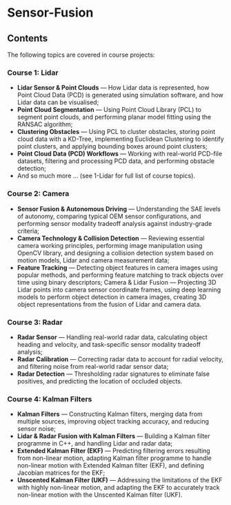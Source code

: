 # Sensor-Fusion
## Contents
The following topics are covered in course projects:

### Course 1: Lidar
* **Lidar Sensor & Point Clouds** — How Lidar data is represented, how Point Cloud Data (PCD) is generated using simulation software, and how Lidar data can be visualised;
* **Point Cloud Segmentation** — Using Point Cloud Library (PCL) to segment point clouds, and performing planar model fitting using the RANSAC algorithm;
* **Clustering Obstacles** — Using PCL to cluster obstacles, storing point cloud data with a KD-Tree, implementing Euclidean Clustering to identify point clusters, and applying bounding boxes around point clusters;
* **Point Cloud Data (PCD) Workflows** — Working with real-world PCD-file datasets, filtering and processing PCD data, and performing obstacle detection;
* And so much more ... (see 1-Lidar for full list of course topics).
### Course 2: Camera
* **Sensor Fusion & Autonomous Driving** — Understanding the SAE levels of autonomy, comparing typical OEM sensor configurations, and performing sensor modality tradeoff analysis against industry-grade criteria;
* **Camera Technology & Collision Detection** — Reviewing essential camera working principles, performing image manipulation using OpenCV library, and designing a collision detection system based on motion models, Lidar and camera measurement data;
* **Feature Tracking** — Detecting object features in camera images using popular methods, and performing feature matching to track objects over time using binary descriptors;
Camera & Lidar Fusion — Projecting 3D Lidar points into camera sensor coordinate frames, using deep learning models to perform object detection in camera images, creating 3D object representations from the fusion of Lidar and camera data.
### Course 3: Radar
* **Radar Sensor** — Handling real-world radar data, calculating object heading and velocity, and task-specific sensor modality tradeoff analysis;
* **Radar Calibration** — Correcting radar data to account for radial velocity, and filtering noise from real-world radar sensor data;
* **Radar Detection** — Thresholding radar signatures to eliminate false positives, and predicting the location of occluded objects.
### Course 4: Kalman Filters
* **Kalman Filters** — Constructing Kalman filters, merging data from multiple sources, improving object tracking accuracy, and reducing sensor noise;
* **Lidar & Radar Fusion with Kalman Filters** — Building a Kalman filter programme in C++, and handling Lidar and radar data;
* **Extended Kalman Filter (EKF)** — Predicting filtering errors resulting from non-linear motion, adapting Kalman filter programme to handle non-linear motion with Extended Kalman filter (EKF), and defining Jacobian matrices for the EKF;
* **Unscented Kalman Filter (UKF)** — Addressing the limitations of the EKF with highly non-linear motion, and adapting the EKF to accurately track non-linear motion with the Unscented Kalman filter (UKF).
 

